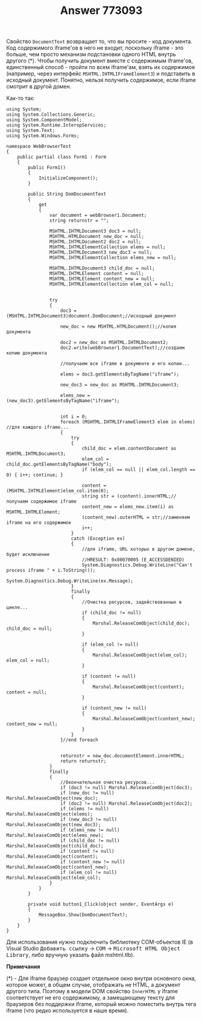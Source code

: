 ﻿---
title: "Answer 773093"
se.owner.user_id: 240512
se.owner.display_name: "MSDN.WhiteKnight"
se.owner.link: "https://ru.stackoverflow.com/users/240512/msdn-whiteknight"
se.answer_id: 773093
se.question_id: 772547
se.post_type: answer
se.score: 1
se.is_accepted: False
---
<p>Свойство <code>DocumentText</code> возвращает то, что вы просите - код документа. Код содержимого iframe'ов в него не входит, поскольку iframe - это больше, чем просто механизм подстановки одного HTML внутрь другого (*). Чтобы получить документ вместе с содержимым iframe'ов, единственный способ - пройти по всем iframe'ам, взять их содержимое (например, через интерфейс <code>MSHTML.IHTMLIFrameElement3</code>) и подставить в исходный документ. Понятно, нельзя получить содержимое, если iframe смотрит в другой домен.</p>

<p>Как-то так:</p>

<pre><code>using System;
using System.Collections.Generic;
using System.ComponentModel;
using System.Runtime.InteropServices;
using System.Text;
using System.Windows.Forms;

namespace WebBrowserTest
{
    public partial class Form1 : Form
    {
        public Form1()
        {
            InitializeComponent();            
        }

        public String DomDocumentText
        {
            get
            {
                var document = webBrowser1.Document;
                string returnstr = "";

                MSHTML.IHTMLDocument3 doc3 = null;
                MSHTML.HTMLDocument new_doc = null;
                MSHTML.IHTMLDocument2 doc2 = null;
                MSHTML.IHTMLElementCollection elems = null;
                MSHTML.IHTMLDocument3 new_doc3 = null;
                MSHTML.IHTMLElementCollection elems_new = null;

                MSHTML.IHTMLDocument3 child_doc = null;
                MSHTML.IHTMLElement content = null;
                MSHTML.IHTMLElement content_new = null;
                MSHTML.IHTMLElementCollection elem_col = null;


                try
                {
                    doc3 = (MSHTML.IHTMLDocument3)document.DomDocument;//исходный документ

                    new_doc = new MSHTML.HTMLDocument();//копия документа

                    doc2 = new_doc as MSHTML.IHTMLDocument2;
                    doc2.write(webBrowser1.DocumentText);//создаем копию документа

                    //получаем все iframe в документе и его копии...

                    elems = doc3.getElementsByTagName("iframe");

                    new_doc3 = new_doc as MSHTML.IHTMLDocument3;

                    elems_new = (new_doc3).getElementsByTagName("iframe");


                    int i = 0;
                    foreach (MSHTML.IHTMLIFrameElement3 elem in elems) //для каждого iframe...
                    {
                        try
                        {
                            child_doc = elem.contentDocument as MSHTML.IHTMLDocument3;
                            elem_col = child_doc.getElementsByTagName("body");
                            if (elem_col == null || elem_col.length == 0) { i++; continue; }

                            content = (MSHTML.IHTMLElement)elem_col.item(0);
                            string str = (content).innerHTML;//получаем содержимое iframe
                            content_new = elems_new.item(i) as MSHTML.IHTMLElement;
                            (content_new).outerHTML = str;//заменяем iframe на его содержимое                  
                            i++;
                        }
                        catch (Exception ex)
                        {
                            //для iframe, URL которых в другом домене, будет исключение
                            //HRESULT: 0x80070005 (E_ACCESSDENIED)
                            System.Diagnostics.Debug.WriteLine("Can't process iframe " + i.ToString());
                            System.Diagnostics.Debug.WriteLine(ex.Message);
                        }
                        finally
                        {
                            //Очистка ресурсов, задействованных в цикле...
                            if (child_doc != null)
                            {
                                Marshal.ReleaseComObject(child_doc); child_doc = null;
                            }

                            if (elem_col != null)
                            {
                                Marshal.ReleaseComObject(elem_col); elem_col = null;
                            }

                            if (content != null)
                            {
                                Marshal.ReleaseComObject(content); content = null;
                            }

                            if (content_new != null)
                            {
                                Marshal.ReleaseComObject(content_new); content_new = null;
                            }
                        }
                    }//end foreach


                    returnstr = new_doc.documentElement.innerHTML;
                    return returnstr;
                }
                finally
                {                
                    //Окончательная очистка ресурсов...
                    if (doc3 != null) Marshal.ReleaseComObject(doc3);
                    if (new_doc != null) Marshal.ReleaseComObject(new_doc);
                    if (doc2 != null) Marshal.ReleaseComObject(doc2);
                    if (elems != null) Marshal.ReleaseComObject(elems);
                    if (new_doc3 != null) Marshal.ReleaseComObject(new_doc3);
                    if (elems_new != null) Marshal.ReleaseComObject(elems_new);
                    if (child_doc != null) Marshal.ReleaseComObject(child_doc);
                    if (content != null) Marshal.ReleaseComObject(content);
                    if (content_new != null) Marshal.ReleaseComObject(content_new);
                    if (elem_col != null) Marshal.ReleaseComObject(elem_col);
                }
            }
        }

        private void button1_Click(object sender, EventArgs e)
        {
            MessageBox.Show(DomDocumentText);
        }
    }
}
</code></pre>

<p>Для использования нужно подключить библиотеку COM-объектов IE (в Visual Studio  <kbd>Добавить ссылку</kbd> -> <kbd>СОМ</kbd> -> <kbd>Microsoft HTML Object Library</kbd>, либо вручную указать файл mshtml.tlb). </p>

<p><strong>Примечания</strong></p>

<p>(*) - Для iframe браузер создает отдельное окно внутри основного окна, которое может, в общем случае, отображать не HTML, а документ другого типа. Поэтому в модели DOM свойство <code>InnerHTML</code> у iframe соответствует не его содержимому, а замещающему тексту для браузеров без поддержки iframe, который можно поместить внутрь тега iframe (что редко используется в наше время).</p>
